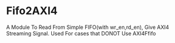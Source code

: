 # Fifo2AXI4
A Module To Read From Simple FIFO(with wr_en,rd_en), Give AXI4 Streaming Signal.  Used For cases that DONOT Use AXI4Ffifo
